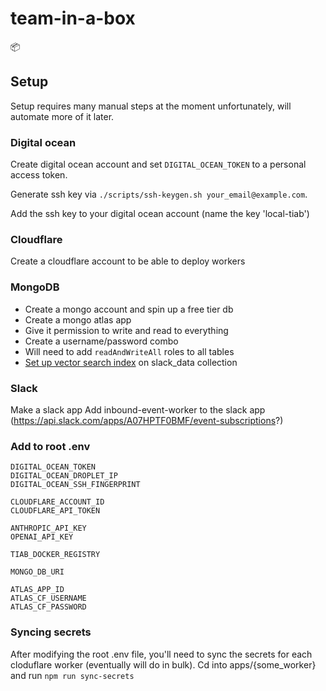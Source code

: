 # team-in-a-box
📦

## Setup
Setup requires many manual steps at the moment unfortunately, will automate more of it later.

### Digital ocean
Create digital ocean account and set `DIGITAL_OCEAN_TOKEN` to a personal access token.

Generate ssh key via `./scripts/ssh-keygen.sh your_email@example.com`.

Add the ssh key to your digital ocean account (name the key 'local-tiab')

### Cloudflare
Create a cloudflare account to be able to deploy workers

### MongoDB
- Create a mongo account and spin up a free tier db
- Create a mongo atlas app
- Give it permission to write and read to everything
- Create a username/password combo
- Will need to add `readAndWriteAll` roles to all tables
- [Set up vector search index](https://www.mongodb.com/docs/atlas/atlas-vector-search/ai-integrations/langchain-js/#create-the-atlas-vector-search-index) on slack_data collection

### Slack
Make a slack app
Add inbound-event-worker to the slack app (https://api.slack.com/apps/A07HPTF0BMF/event-subscriptions?)

### Add to root .env
```
DIGITAL_OCEAN_TOKEN
DIGITAL_OCEAN_DROPLET_IP
DIGITAL_OCEAN_SSH_FINGERPRINT

CLOUDFLARE_ACCOUNT_ID
CLOUDFLARE_API_TOKEN

ANTHROPIC_API_KEY
OPENAI_API_KEY

TIAB_DOCKER_REGISTRY

MONGO_DB_URI

ATLAS_APP_ID
ATLAS_CF_USERNAME
ATLAS_CF_PASSWORD
```

### Syncing secrets
After modifying the root .env file, you'll need to sync the secrets for each cloduflare worker (eventually will do in bulk).
Cd into apps/{some_worker} and run `npm run sync-secrets`

